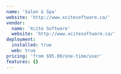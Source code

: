 ```yaml
---
name: 'Salon & Spa'
website: 'http://www.xcitesoftware.ca/'
vendor:
  name: 'Xcite Software'
  website: 'http://www.xcitesoftware.ca/'
deployment:
  installed: true
  web: true
pricing: 'from $95.00/one-time/user'
features: {}
---
```

